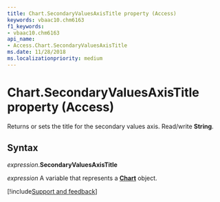 ```yaml
---
title: Chart.SecondaryValuesAxisTitle property (Access)
keywords: vbaac10.chm6163
f1_keywords:
- vbaac10.chm6163
api_name:
- Access.Chart.SecondaryValuesAxisTitle
ms.date: 11/28/2018
ms.localizationpriority: medium
---
```



# Chart.SecondaryValuesAxisTitle property (Access)

Returns or sets the title for the secondary values axis. Read/write **String**.


## Syntax

_expression_.**SecondaryValuesAxisTitle**

_expression_ A variable that represents a **[Chart](Access.Chart.md)** object.

[!include[Support and feedback](~/includes/feedback-boilerplate.md)]